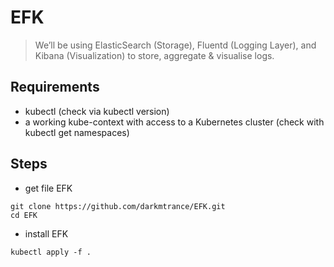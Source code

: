 # EFK

>We’ll be using ElasticSearch (Storage), Fluentd (Logging Layer), and Kibana (Visualization) to store, aggregate & visualise logs.

## Requirements

- kubectl (check via kubectl version)
- a working kube-context with access to a Kubernetes cluster (check with kubectl get namespaces)

## Steps

- get file EFK

```
git clone https://github.com/darkmtrance/EFK.git
cd EFK
```

- install EFK

```
kubectl apply -f .
```